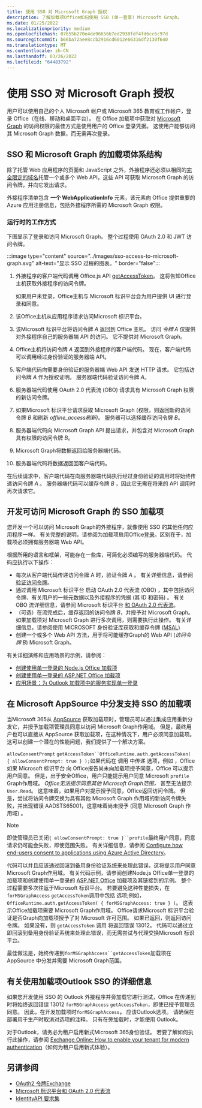 ```yaml
---
title: 使用 SSO 对 Microsoft Graph 授权
description: 了解加载项Office如何使用 SSO (单一登录) Microsoft Graph。
ms.date: 01/25/2022
ms.localizationpriority: medium
ms.openlocfilehash: 07655b270e4de96656b7ed2930fdf4fd6cc6c97d
ms.sourcegitcommit: b66ba72aee8ccb2916cd6012e66316df2130f640
ms.translationtype: MT
ms.contentlocale: zh-CN
ms.lasthandoff: 03/26/2022
ms.locfileid: "64483792"
---
```

# <a name="authorize-to-microsoft-graph-with-sso"></a>使用 SSO 对 Microsoft Graph 授权

用户可以使用自己的个人 Microsoft 帐户或 Microsoft 365 教育或工作帐户，登录 Office（在线、移动和桌面平台）。 在 Office 加载项中获取对 [Microsoft Graph](https://developer.microsoft.com/graph/docs) 的访问权限的最佳方式是使用用户的 Office 登录凭据。 这使用户能够访问其 Microsoft Graph 数据，而无需再次登录。

## <a name="add-in-architecture-for-sso-and-microsoft-graph"></a>SSO 和 Microsoft Graph 的加载项体系结构

除了托管 Web 应用程序的页面和 JavaScript 之外，外接程序还必须以相同的[完全限定的域名](/windows/desktop/DNS/f-gly#_dns_fully_qualified_domain_name_fqdn__gly)托管一个或多个 Web API，这些 API 可获取 Microsoft Graph 的访问令牌，并向它发出请求。

外接程序清单包含 **一个 WebApplicationInfo** 元素，该元素向 Office 提供重要的 Azure 应用注册信息，包括外接程序所需的 Microsoft Graph 权限。

### <a name="how-it-works-at-runtime"></a>运行时的工作方式

下图显示了登录和访问 Microsoft Graph。 整个过程使用 OAuth 2.0 和 JWT 访问令牌。

:::image type="content" source="../images/sso-access-to-microsoft-graph.svg" alt-text="显示 SSO 过程的图表。" border="false":::

1. 外接程序的客户端代码调用 Office.js API [getAccessToken](/javascript/api/office-runtime/officeruntime.auth#office-runtime-officeruntime-auth-getaccesstoken-member(1))。 这将告知Office主机获取外接程序的访问令牌。

    如果用户未登录，Office主机与 Microsoft 标识平台会为用户提供 UI 进行登录和同意。

2. 该Office主机从应用程序请求访问Microsoft 标识平台。
3. 该Microsoft 标识平台将访问令牌 *A* 返回到 Office 主机。 访问 *令牌 A* 仅提供对外接程序自己的服务器端 API 的访问。 它不提供对 Microsoft Graph。
4. Office主机将访问令牌 *A* 返回到外接程序的客户端代码。 现在，客户端代码可以调用经过身份验证的服务器端 API。
5. 客户端代码向需要身份验证的服务器端 Web API 发送 HTTP 请求。 它包括访问令牌 *A* 作为授权证明。 服务器端代码验证访问令牌 *A*。
6. 服务器端代码使用 OAuth 2.0 代表流 (OBO) 请求具有 Microsoft Graph 权限的新访问令牌。
7. 如果Microsoft 标识平台请求获取 Microsoft Graph (权限，则返回新的访问令牌 *B* 和刷新 *offline_access刷新)*。 服务器可以选择缓存访问令牌 *B*。
8. 服务器端代码向 Microsoft Graph API 提出请求，并包含对 Microsoft Graph 具有权限的访问令牌 *B*。
9. Microsoft Graph将数据返回给服务器端代码。
10. 服务器端代码将数据返回回客户端代码。

在后续请求中，客户端代码在向服务器端代码执行经过身份验证的调用时将始终传递访问令牌 *A* 。 服务器端代码可以缓存令牌 *B* ，因此它无需在将来的 API 调用时再次请求它。

## <a name="develop-an-sso-add-in-that-accesses-microsoft-graph"></a>开发可访问 Microsoft Graph 的 SSO 加载项

您开发一个可以访问 Microsoft Graph的外接程序，就像使用 SSO 的其他任何应用程序一样。 有关完整的说明，请参阅为加载项启用Office[登录](../develop/sso-in-office-add-ins.md)。区别在于，加载项必须拥有服务器端 Web API。

根据所用的语言和框架，可能存在一些库，可简化必须编写的服务器端代码。 代码应执行以下操作：

* 每次从客户端代码传递访问令牌 A 时，验证令牌 *A* 。 有关详细信息，请参阅[验证访问令牌](sso-in-office-add-ins.md#pass-the-access-token-to-server-side-code)。
* 通过调用 Microsoft 标识平台 启动 OAuth 2.0 代表流 (OBO) ，其中包括访问令牌、有关用户的一些元数据以及外接程序的凭据 (其 ID 和密码) 。 有关 OBO 流详细信息，请参阅 Microsoft 标识平台 [和 OAuth 2.0 代表流](/azure/active-directory/develop/v2-oauth2-on-behalf-of-flow)。
* （可选）在流完成后，缓存返回的访问令牌 *B*，并授予对 Microsoft Graph。 如果加载项对 Microsoft Graph 进行多次调用，则需要执行此操作。 有关详细信息，请参阅使用 MICROSOFT 身份验证库获取和缓存令牌 ([MSAL) ](/azure/active-directory/develop/msal-acquire-cache-tokens)
* 创建一个或多个 Web API 方法，用于将可能缓存Graph的 Web API (*访问令牌 B*) Microsoft Graph。

有关详细演练和应用场景的示例，请参阅：

* [创建使用单一登录的 Node.js Office 加载项](create-sso-office-add-ins-nodejs.md)
* [创建使用单一登录的 ASP.NET Office 加载项](create-sso-office-add-ins-aspnet.md)
* [应用场景：为 Outlook 加载项中的服务实现单一登录](../outlook/implement-sso-in-outlook-add-in.md)

## <a name="distributing-sso-enabled-add-ins-in-microsoft-appsource"></a>在 Microsoft AppSource 中分发支持 SSO 的加载项

当Microsoft 365从 [AppSource](https://appsource.microsoft.com) 获取加载项时，管理员可以通过集成应用重新分发它，并授予加载项管理员同意以访问 [](/microsoft-365/admin/manage/test-and-deploy-microsoft-365-apps) Microsoft Graph作用域。 但是，最终用户也可以直接从 AppSource 获取加载项，在这种情况下，用户必须同意加载项。 这可以创建一个潜在的性能问题，我们提供了一个解决方案。

`allowConsentPrompt` `getAccessToken``OfficeRuntime.auth.getAccessToken( { allowConsentPrompt: true } );`如果代码在 调用 中传递 选项，例如 ，Office 如果 Microsoft 标识平台 向 Office报告尚未向加载项授予同意，Office 可以提示用户同意。 但是，出于安全Office，用户只能提示用户同意 Microsoft `profile` Graph作用域。 *Office无法提示同意其他 Microsoft Graph范围，* 甚至无法提示`User.Read`。 这意味着，如果用户对提示授予同意，Office返回访问令牌。 但是，尝试将访问令牌交换为具有其他 Microsoft Graph 作用域的新访问令牌失败，并出现错误 AADSTS65001，这意味着尚未授予 (同意 Microsoft Graph 作用域) 。

> [!NOTE]
> 即使管理员已关闭`{ allowConsentPrompt: true }``profile`最终用户同意，同意请求仍可能会失败，即使范围失败。 有关详细信息，请参阅 [Configure how end-users consent to applications using Azure Active Directory](/azure/active-directory/manage-apps/configure-user-consent)。

代码可以并且应该通过回滚到备用身份验证系统来处理此错误，这将提示用户同意 Microsoft Graph作用域。 有关代码示例，请参阅[](create-sso-office-add-ins-nodejs.md)创建Node.js Office单一登录的加载项和创建使用单一登录的 [ASP.NET Office](create-sso-office-add-ins-aspnet.md) 加载项及其链接到的示例。 整个过程需要多次往返于Microsoft 标识平台。 若要避免这种性能损失，在 `forMSGraphAccess` `getAccessToken`调用中包括 选项;例如， `OfficeRuntime.auth.getAccessToken( { forMSGraphAccess: true } )`。 这表示Office加载项需要 Microsoft Graph作用域。 Office请求Microsoft 标识平台验证是否Graph向加载项授予了对 Microsoft 许可范围。 如果已返回，则返回访问令牌。 如果没有，则 `getAccessToken` 调用 将返回错误 13012。 代码可以通过立即回滚到备用身份验证系统来处理此错误，而无需尝试与代理交换Microsoft 标识平台。

最佳做法是，始终传递到`forMSGraphAccess``getAccessToken`加载项在 AppSource 中分发并需要 Microsoft Graph范围。

## <a name="details-on-sso-with-an-outlook-add-in"></a>有关使用加载项Outlook SSO 的详细信息

如果您开发使用 SSO 的 Outlook 外接程序并旁加载它进行测试，Office 在传递到时将始终返回错误 13012  `forMSGraphAccess` `getAccessToken`，即使已授予管理员同意。 因此，在开发加载项时`forMSGraphAccess`**，** 应该Outlook选项。 请确保在部署用于生产时取消对选项的注释。 只有在旁加载时，才能使用 Outlook。

对于Outlook，请务必为租户启用新式Microsoft 365身份验证。 若要了解如何执行此操作，请参阅 [Exchange Online: How to enable your tenant for modern authentication](https://social.technet.microsoft.com/wiki/contents/articles/32711.exchange-online-how-to-enable-your-tenant-for-modern-authentication.aspx)（如何为租户启用新式体验）。

## <a name="see-also"></a>另请参阅

* [OAuth2 令牌Exchange](https://tools.ietf.org/html/draft-ietf-oauth-token-exchange-02)
* [Microsoft 标识平台和 OAuth 2.0 代表流](/azure/active-directory/develop/v2-oauth2-on-behalf-of-flow)
* [IdentityAPI 要求集](/javascript/api/requirement-sets/identity-api-requirement-sets)
